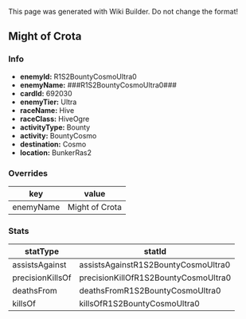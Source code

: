 <span class="wiki-builder">This page was generated with Wiki Builder. Do not change the format!</span>

## Might of Crota
### Info
* **enemyId:** R1S2BountyCosmoUltra0
* **enemyName:** ###R1S2BountyCosmoUltra0###
* **cardId:** 692030
* **enemyTier:** Ultra
* **raceName:** Hive
* **raceClass:** HiveOgre
* **activityType:** Bounty
* **activity:** BountyCosmo
* **destination:** Cosmo
* **location:** BunkerRas2

### Overrides
key | value
--- | -----
enemyName | Might of Crota

### Stats
statType | statId
-------- | ------
assistsAgainst | assistsAgainstR1S2BountyCosmoUltra0
precisionKillsOf | precisionKillOfR1S2BountyCosmoUltra0
deathsFrom | deathsFromR1S2BountyCosmoUltra0
killsOf | killsOfR1S2BountyCosmoUltra0

